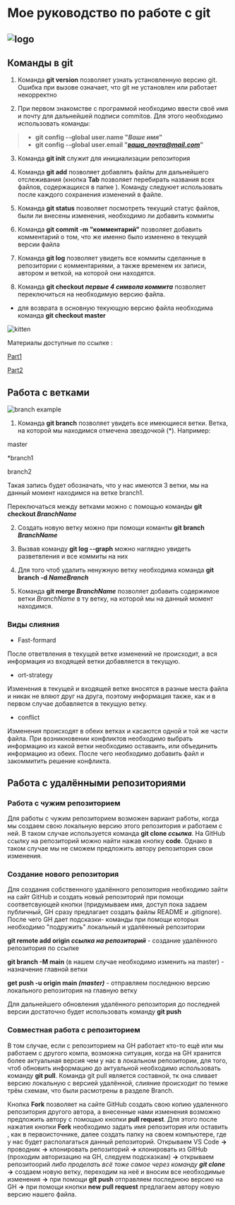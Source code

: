 # Мое руководство по работе с git
## ![logo](https://upload.wikimedia.org/wikipedia/commons/thumb/e/e0/Git-logo.svg/768px-Git-logo.svg.png)

## Команды в git
1. Команда **git version** позволяет узнать установленную версию git. Ошибка при вызове означает, что git не установлен или работает некорректно 

2. При первом знакомстве с программой необходимо ввести своё имя и почту для дальнейшей подписи commitов. Для этого необходимо использовать команды:
>* **git config --global user.name "*Ваше имя*"**
>* **git config --global user.email "*ваша_почта@mail.com*"**

3. Команда  **git init** служит для инициализации репозитория

4. Команда **git add** позволяет добавлять файлы для дальнейшего отслеживания (кнопка **Tab** позволяет перебирать названия всех файлов, содержащихся в папке ). Команду следуюет использовать после каждого сохранения изменений в файле.

5. Команда **git status** позволяет посмотреть текущий статус файлов, были ли внесены изменения, необходимо ли добавить коммиты

6. Команда **git commit -m "комментарий"** позволяет добавить комментарий о том, что же именно было изменено в текущей версии файла 

7. Команда **git log** позволяет увидеть все коммиты сделанные в репозитории с комментариями, а также временем их записи, автором и веткой, на которой они находятся.

8. Команда **git checkout *первые 4 символа коммита*** позволяет переключиться на необходимую версию файла.
 * для возврата в основную текующую версию файла необходима команда **git checkout master**


![kitten](https://www.meme-arsenal.com/memes/2190418ec9c81827d7f180fa40d84252.jpg)

Материалы доступные по ссылке :

[Part1](https://habr.com/ru/post/541258/)

[Part2](https://habr.com/ru/post/542616/)

## Работа с ветками
![branch example](1.png)

1. Команда **git branch** позволяет увидеть все имеющиеся ветки. Ветка, на которой мы находимся отмечена звездочкой (*). Например:

master

*branch1

branch2

Такая запись будет обозначать, что у нас имеются 3 ветки, мы на данный момент находимся на ветке branch1. 

Переключаться между ветками можно с помощью команды **git checkout _BranchName_**

2. Создать новую ветку можно при помощи команты **git branch _BranchName_**

3. Вызвав команду **git log --graph** можно наглядно увидеть разветвления и все коммиты на них

4. Для того чтоб удалить ненужную ветку необходима команда **git branch -d _NameBranch_**


5. Команда **git merge _BranchName_** позволяет добавить содержимое ветки _BranchName_ в ту ветку, на которой мы на данный момент находимся.
### Виды слияния 
* Fast-formard 

После ответвления в текущей ветке изменений не происходит, а вся информация из входящей ветки добавляется в текущую.

* ort-strategy

Изменения в текущей и входящей ветке вносятся в разные места файла и никак не вляют друг на друга, поэтому информация также, как и в первом случае добавляется в текущую ветку.

* conflict

Изменения происходят в обеих ветках и касаются одной и той же части файла. 
При возникновении конфликтов необходимо выбрать информацию из какой ветки необходимо оставаить, или объединить информацию из обеих. После чего необходимо добавить файл и закоммитить решение конфликта.


## Работа с удалёнными репозиториями 
### Работа с чужим репозиторием
 Для работы с чужим репозиторием возможен вариант работы, когда мы создаем свою локальную версию этого репозитория и работаем с ней. В таком случае используется команда **git clone _ссылка_**.  На GitHub ссылку на репозиторий можно найти нажав кнопку **code**. Однако в таком случае мы не сможем предложить автору репозитория свои изменения.

### Создание нового репозитория
Для создания собственного удалённого репозитория необходимо зайти на сайт GitHub и создать новый репозиторий при помощи соответсвующей кнопки (придумываем имя, доступ пока задаем публичный, GH сразу предлагает создать файлы README и .gitignore). После чего GH дает подсказки- команды при помощи которых необходимо "подружить" локальный и удалёенный репозитории 

**git remote add origin _ссылка на репозиторий_** - создание удалённого репозитория по ссылке

**git branch -M main** (в нашем случае необходимо изменить на master) - назначение главной ветки

**get push -u origin main _(master)_** - отправляем последнюю версию локального репозитория на главную ветку

Для дальнейшего обновления удалённого репозитория до последней версии достаточно будет использовать команду **git push**

### Совместная работа с репозиторием
В том случае, если с репозиторием на GH работает кто-то ещё или мы работаем с другого компа, возможна ситуация, когда на GH хранится более актуальная версия чем у нас в локальном репозитории, для того, чтоб обновить информацию до актуальной необходимо использовать команду **git pull**. Команда git pull является составной, тк она сливает версию локальную с версией удалённой, слияние происходит по темже трём схемам, что были расмотрены в разделе Branch.

Кнопка **Fork** позволяет на сайте GitHub создать свою копию удаленного репозитория другого автора, а внесенные нами изменения возможно предложить автору с помощью кнопки **pull request**. Для этого после нажатия кнопки **Fork** необходимо задать имя репозитория или оставить , как в первоисточнике, далее создать папку на своем компьютере, где у нас будет располагаться данный репозиторий. Открываем VS Code **->** проводник **->** клонировать репозиторий **->** клонировать из GitHub (проходим авторизацию на GH, следуем подсказкам) **->** открываем репозитоорий _либо проделать всё тоже самое через команду **git clone**_ **->** создаем новую ветку, переходим на неё и вносим все необходимые изменения **->** при помощи **git push** отправляем последнюю версию на GH **->** при помощи кнопки **new pull request** предлагаем автору новую версию нашего файла.
